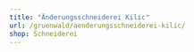 ```yaml
---
title: "Änderungsschneiderei Kilic"
url: /gruenwald/aenderungsschneiderei-kilic/
shop: Schneiderei
---
```


